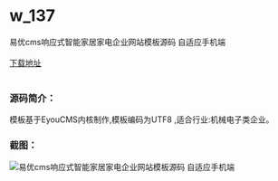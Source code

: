 # w_137
易优cms响应式智能家居家电企业网站模板源码 自适应手机端
<br/></br>
[下载地址](https://www.uuid2.com/137.html "下载地址")
<br/></br>
<h3>源码简介：</h3>
<p>模板基于EyouCMS内核制作,模板编码为UTF8 ,适合行业:机械电子类企业。<p>
<h3>截图：</h3>
<img src="https://www.uuid2.com/wp-content/uploads/img/202105/c16ff69447.jpg" alt="易优cms响应式智能家居家电企业网站模板源码 自适应手机端">
